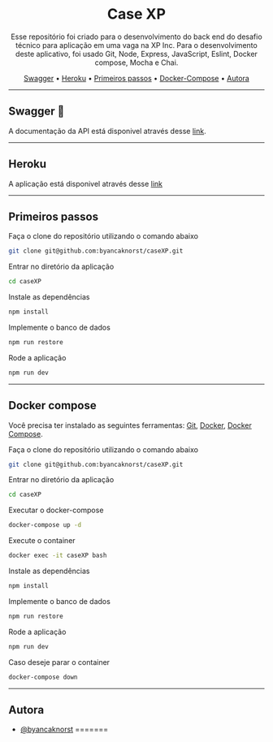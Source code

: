 <h1 align="center">Case XP</h1>

<p align="center">Esse repositório foi criado para o desenvolvimento do back end do desafio técnico para aplicação em uma vaga na XP Inc. Para o desenvolvimento deste aplicativo, foi usado Git, Node, Express, JavaScript, Eslint, Docker compose, Mocha e Chai. </p>

<p align="center">
  <a href="#Swagger">Swagger</a> •
  <a href="#Heroku">Heroku</a> •
  <a href="#Primeiros passos">Primeiros passos</a> •
  <a href="#Docker-Compose">Docker-Compose</a> •
  <a href="#Autora">Autora</a> 
</p>

---

## Swagger :bookmark_tabs:

A documentação da API está disponivel através desse [link](https://case-xp-backend.herokuapp.com/documentacaoAPI/).

---

## Heroku

A aplicação está disponivel através desse [link](https://case-xp-backend.herokuapp.com)

---

## Primeiros passos

Faça o clone do repositório utilizando o comando abaixo

```bash
git clone git@github.com:byancaknorst/caseXP.git
```

Entrar no diretório da aplicação

```bash
cd caseXP
```

Instale as dependências

```bash
npm install
```

Implemente o banco de dados

```bash
npm run restore
```

Rode a aplicação

```bash
npm run dev
```

---

## Docker compose

Você precisa ter instalado as seguintes ferramentas: [Git](https://git-scm.com), [Docker](https://www.docker.com/), [Docker Compose](https://docs.docker.com/compose/install/).

Faça o clone do repositório utilizando o comando abaixo

```bash
git clone git@github.com:byancaknorst/caseXP.git
```

Entrar no diretório da aplicação

```bash
cd caseXP
```

Executar o docker-compose

```bash
docker-compose up -d
```

Execute o container

```bash
docker exec -it caseXP bash
```
Instale as dependências

```bash
npm install
```

Implemente o banco de dados

```bash
npm run restore
```

Rode a aplicação

```bash
npm run dev
```
Caso deseje parar o container

```bash
docker-compose down
```

---

## Autora

- [@byancaknorst](https://www.github.com/byancaknorst)
=======
